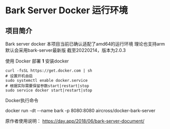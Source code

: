 # Bark Server Docker 运行环境
## 项目简介
 Bark server docker
本项目当前已确认适配了amd64的运行环境
理论也支持arm
默认会采用bark-server最新版
截至20220214，版本为2.0.3

使用 Docker 部署
**1** 安装docker

```shell
curl -fsSL https://get.docker.com | sh
# 设置开机自启
sudo systemctl enable docker.service
# 根据实际需要保留参数start|restart|stop
sudo service docker start|restart|stop
```


Docker执行命令

docker run -dt --name bark -p 8080:8080  aircross/docker-bark-server

原作者使用说明：
https://day.app/2018/06/bark-server-document/
